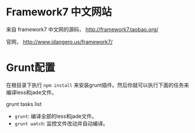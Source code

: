 # Framework7 中文网站

来自 framework7 中文网的源码， http://framework7.taobao.org/

官网， http://www.idangero.us/framework7/


# Grunt配置

在根目录下执行 `npm install` 来安装grunt插件。然后你就可以执行下面的任务来编译less和jade文件。

grunt tasks list

- `grunt`: 编译全部的less和jade文件。
- `grunt watch`: 监控文件改动并自动编译。

